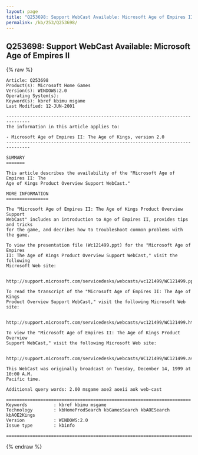```yaml
---
layout: page
title: "Q253698: Support WebCast Available: Microsoft Age of Empires II"
permalink: /kb/253/Q253698/
---
```


## Q253698: Support WebCast Available: Microsoft Age of Empires II

{% raw %}

	Article: Q253698
	Product(s): Microsoft Home Games
	Version(s): WINDOWS:2.0
	Operating System(s): 
	Keyword(s): kbref kbimu msgame
	Last Modified: 12-JUN-2001
	
	-------------------------------------------------------------------------------
	The information in this article applies to:
	
	- Microsoft Age of Empires II: The Age of Kings, version 2.0 
	-------------------------------------------------------------------------------
	
	SUMMARY
	=======
	
	This article describes the availability of the "Microsoft Age of Empires II: The
	Age of Kings Product Overview Support WebCast."
	
	MORE INFORMATION
	================
	
	The "Microsoft Age of Empires II: The Age of Kings Product Overview Support
	WebCast" includes an introduction to Age of Empires II, provides tips and tricks
	for the game, and decribes how to troubleshoot common problems with the game.
	
	To view the presentation file (Wc121499.ppt) for the "Microsoft Age of Empires
	II: The Age of Kings Product Overview Support WebCast," visit the following
	Microsoft Web site:
	
	  http://support.microsoft.com/servicedesks/webcasts/wc121499/WC121499.ppt
	
	To read the transcript of the "Microsoft Age of Empires II: The Age of Kings
	Product Overview Support WebCast," visit the following Microsoft Web site:
	
	  http://support.microsoft.com/servicedesks/webcasts/wc121499/WC121499.htm
	
	To view the "Microsoft Age of Empires II: The Age of Kings Product Overview
	Support WebCast," visit the following Microsoft Web site:
	
	  http://support.microsoft.com/servicedesks/webcasts/WC121499/WC121499.asp
	
	This WebCast was originally broadcast on Tuesday, December 14, 1999 at 10:00 A.M.
	Pacific time.
	
	Additional query words: 2.00 msgame aoe2 aoeii aok web-cast
	
	======================================================================
	Keywords          : kbref kbimu msgame 
	Technology        : kbHomeProdSearch kbGamesSearch kbAOESearch kbAOE2Kings
	Version           : WINDOWS:2.0
	Issue type        : kbinfo
	
	=============================================================================
	

{% endraw %}
